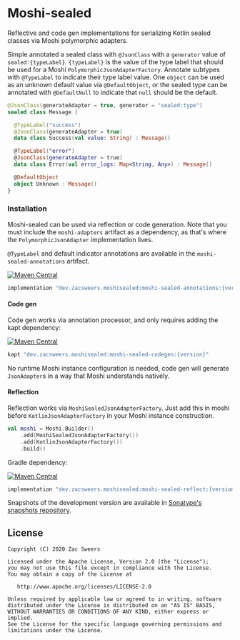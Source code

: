 Moshi-sealed
============

Reflective and code gen implementations for serializing Kotlin sealed classes via Moshi polymorphic adapters.

Simple annotated a sealed class with `@JsonClass` with a `generator` value of `sealed:{typeLabel}`.
 `{typeLabel}` is the value of the type label that should be used for a Moshi 
 `PolymorphicJsonAdapterFactory`. Annotate subtypes with `@TypeLabel` to indicate their type label 
 value. One `object` can be used as an unknown default value via `@DefaultObject`, or the sealed 
 type can be annotated with `@DefaultNull` to indicate that `null` should be the default.

```kotlin
@JsonClass(generateAdapter = true, generator = "sealed:type")
sealed class Message {

  @TypeLabel("success")
  @JsonClass(generateAdapter = true)
  data class Success(val value: String) : Message()

  @TypeLabel("error")
  @JsonClass(generateAdapter = true)
  data class Error(val error_logs: Map<String, Any>) : Message()

  @DefaultObject
  object Unknown : Message()
}
```

### Installation

Moshi-sealed can be used via reflection or code generation. Note that you must include the 
`moshi-adapters` artifact as a dependency, as that's where the `PolymorphicJsonAdapter` implementation
lives.

`@TypeLabel` and default indicator annotations are available in the `moshi-sealed-annotations` artifact.

[![Maven Central](https://img.shields.io/maven-central/v/dev.zacsweers.moshisealed/moshi-sealed-annotations.svg)](https://mvnrepository.com/artifact/dev.zacsweers.moshisealed/moshi-sealed-annotations)
```gradle
implementation "dev.zacsweers.moshisealed:moshi-sealed-annotations:{version}"
```

#### Code gen

Code gen works via annotation processor, and only requires adding the kapt dependency:

[![Maven Central](https://img.shields.io/maven-central/v/dev.zacsweers.moshisealed/moshi-sealed-codegen.svg)](https://mvnrepository.com/artifact/dev.zacsweers.moshisealed/moshi-sealed-codegen)
```gradle
kapt "dev.zacsweers.moshisealed:moshi-sealed-codegen:{version}"
```

No runtime Moshi instance configuration is needed, code gen will generate `JsonAdapter`s in a way that Moshi understands
natively.

#### Reflection

Reflection works via `MoshiSealedJsonAdapterFactory`. Just add this in moshi before 
`KotlinJsonAdapterFactory` in your Moshi instance construction.

```kotlin
val moshi = Moshi.Builder()
    .add(MoshiSealedJsonAdapterFactory())
    .add(KotlinJsonAdapterFactory())
    .build()
```

Gradle dependency:

[![Maven Central](https://img.shields.io/maven-central/v/dev.zacsweers.moshisealed/moshi-sealed-reflect.svg)](https://mvnrepository.com/artifact/dev.zacsweers.moshisealed/moshi-sealed-reflect)
```gradle
implementation "dev.zacsweers.moshisealed:moshi-sealed-reflect:{version}"
```

Snapshots of the development version are available in [Sonatype's snapshots repository][snapshots].

License
-------

    Copyright (C) 2020 Zac Sweers

    Licensed under the Apache License, Version 2.0 (the "License");
    you may not use this file except in compliance with the License.
    You may obtain a copy of the License at

       http://www.apache.org/licenses/LICENSE-2.0

    Unless required by applicable law or agreed to in writing, software
    distributed under the License is distributed on an "AS IS" BASIS,
    WITHOUT WARRANTIES OR CONDITIONS OF ANY KIND, either express or implied.
    See the License for the specific language governing permissions and
    limitations under the License.

 [snapshots]: https://oss.sonatype.org/content/repositories/snapshots/dev/zacsweers/moshisealed/
